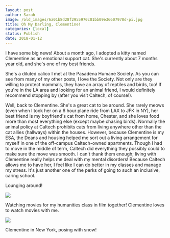 ```yaml
---
layout: post
author: Sarah
image: /old_images/6a01b8d28f2955970c01bb09e36607970d-pi.jpg
title: Oh My Darling, Clementine!
categories: [local]
status: Publish
date: 2018-01-12
---
```


I have some big news! About a month ago, I adopted a kitty named Clementine as an emotional support cat. She's currently about 7 months year old, and she's one of my best friends.

  She's a diluted calico I met at the Pasadena Humane Society. As you can see from many of my other posts, I love the Society. Not only are they willing to protect mammals, they have an array of reptiles and birds, too! If you're in the LA area and looking for an animal friend, I would definitely recommend stopping by (after you visit Caltech, of course!).

  Well, back to Clementine. She's a great cat to be around. She rarely meows (even when I took her on a 6 hour plane ride from LAX to JFK in NY), her best friend is my boyfriend's cat from home, Chester, and she loves food more than most everything else (except maybe chasing birds). Normally the animal policy at Caltech prohibits cats from living anywhere other than the cat allies (hallways) within the houses. However, because Clementine is my ESA, the Deans and housing helped me sort out a living arrangement for myself in one of the off-campus Caltech-owned apartments. Though I had to move in the middle of term, Caltech did everything they possibly could to make sure the move was smooth. I can't thank them enough; living with Clementine really helps me deal with my mental disorders! Because Caltech allows me to have her, I feel like I can do better in my classes and manage my stress. It's just another one of the perks of going to such an inclusive, caring school.

Lounging around!


![](/old_images/6a01b8d28f2955970c01b8d2caa31b970c-pi.jpg)

Watching movies for my humanities class in film together! Clementine loves to watch movies with me.


![](/old_images/6a01b8d28f2955970c01bb09e3660e970d-pi.jpg)

Clementine in New York, posing with snow!

